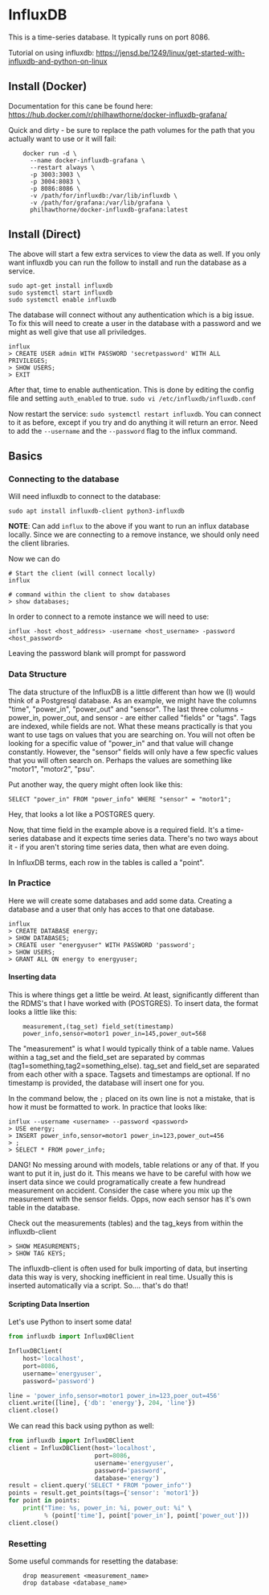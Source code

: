 # InfluxDB

This is a time-series database. It typically runs on port 8086.

Tutorial on using influxdb: https://jensd.be/1249/linux/get-started-with-influxdb-and-python-on-linux

## Install (Docker)

Documentation for this cane be found here: https://hub.docker.com/r/philhawthorne/docker-influxdb-grafana/


Quick and dirty - be sure to replace the path volumes for the path that you actually want to use or it will fail:

```
    docker run -d \
      --name docker-influxdb-grafana \
      --restart always \
      -p 3003:3003 \
      -p 3004:8083 \
      -p 8086:8086 \
      -v /path/for/influxdb:/var/lib/influxdb \
      -v /path/for/grafana:/var/lib/grafana \
      philhawthorne/docker-influxdb-grafana:latest
```

## Install (Direct)

The above will start a few extra services to view the data as well. If you only want influxdb you can run the follow to
install and run the database as a service.

```
sudo apt-get install influxdb
sudo systemctl start influxdb
sudo systemctl enable influxdb
```

The database will connect without any authentication which is a big issue. To fix this will need to create a user in the
database with a password and we might as well give that use all priviledges.

```
influx
> CREATE USER admin WITH PASSWORD 'secretpassword' WITH ALL PRIVILEGES;
> SHOW USERS;
> EXIT
```

After that, time to enable authentication. This is done by editing the config file and setting `auth_enabled` to true.
`sudo vi /etc/influxdb/influxdb.conf`

Now restart the service: `sudo systemctl restart influxdb`. You can connect to it as before, except if you try and do
anything it will return an error. Need to add the `--username` and the `--password` flag to the influx command.

## Basics

### Connecting to the database

Will need influxdb to connect to the database:

```
sudo apt install influxdb-client python3-influxdb
```

**NOTE**: Can add `influx` to the above if you want to run an influx database locally. Since we are connecting to a
remove instance, we should only need the client libraries.

Now we can do
```
# Start the client (will connect locally)
influx

# command within the client to show databases
> show databases;
```

In order to connect to a remote instance we will need to use:

```
influx -host <host_address> -username <host_username> -password <host_password>
```

Leaving the password blank will prompt for password

### Data Structure

The data structure of the InfluxDB is a little different than how we (I) would think of a Postgresql database. As an
example, we might have the columns "time", "power_in", "power_out" and "sensor". The last three columns - power_in,
power_out, and sensor - are either called "fields" or "tags". Tags are indexed, while fields are not. What these means
practically is that you want to use tags on values that you are searching on. You will not often be looking for a
specific value of "power_in" and that value will change constantly. However, the "sensor" fields will only have a few
specfic values that you will often search on. Perhaps the values are something like "motor1", "motor2", "psu".

Put another way, the query might often look like this: 

```
SELECT "power_in" FROM "power_info" WHERE "sensor" = "motor1";
```

Hey, that looks a lot like a POSTGRES query.

Now, that time field in the example above is a required field. It's a time-series database and it expects time series
data. There's no two ways about it - if you aren't storing time series data, then what are even doing.

In InfluxDB terms, each row in the tables is called a "point".

### In Practice

Here we will create some databases and add some data.  Creating a database and a user that only has acces to that one database.
```
influx
> CREATE DATABASE energy;
> SHOW DATABASES;
> CREATE user "energyuser" WITH PASSWORD 'password';
> SHOW USERS;
> GRANT ALL ON energy to energyuser;
```

#### Inserting data

This is where things get a little be weird. At least, significantly different than the RDMS's that I have worked with
(POSTGRES). To insert data, the format looks a little like this:

```
    measurement,(tag_set) field_set(timestamp)
    power_info,sensor=motor1 power_in=145,power_out=568
```

The "measurement" is what I would typically think of a table name. Values within a tag_set and the field_set are separated by
commas (tag1=something,tag2=something_else). tag_set and field_set are separated from each other with a space. Tagsets
and timestamps are optional. If no timestamp is provided, the database will insert one for you.

In the command below, the `;` placed on its own line is not a mistake, that is how it must be formatted to work. In practice that looks like:

```
influx --username <username> --password <password>
> USE energy;
> INSERT power_info,sensor=motor1 power_in=123,power_out=456
> ;
> SELECT * FROM power_info;
```

DANG! No messing around with models, table relations or any of that. If you want to put it in, just do it. This means we
have to be careful with how we insert data since we could programatically create a few hundread measurement on accident.
Consider the case where you mix up the measurement with the sensor fields. Opps, now each sensor has it's own table in
the database.

Check out the measurements (tables) and the tag_keys from within the influxdb-client

```
> SHOW MEASUREMENTS;
> SHOW TAG KEYS;
```

The influxdb-client is often used for bulk importing of data, but inserting data this way is very, shocking inefficient
in real time. Usually this is inserted automatically via a script. So.... that's do that!

#### Scripting Data Insertion

Let's use Python to insert some data!

```python
from influxdb import InfluxDBClient

InfluxDBClient(
    host='localhost',
    port=8086,
    username='energyuser',
    password='password')

line = 'power_info,sensor=motor1 power_in=123,poer_out=456'
client.write([line], {'db': 'energy'}, 204, 'line'})
client.close()
```

We can read this back using python as well:

```python
from influxdb import InfluxDBClient
client = InfluxDBClient(host='localhost',
                        port=8086,
                        username='energyuser',
                        password='password',
                        database='energy')
result = client.query('SELECT * FROM "power_info"')
points = result.get_points(tags={'sensor': 'motor1'})
for point in points:
    print("Time: %s, power_in: %i, power_out: %i" \
          % (point['time'], point['power_in'], point['power_out']))
client.close()
```

### Resetting

Some useful commands for resetting the database:

```
    drop measurement <measurement_name>
    drop database <database_name>
```
